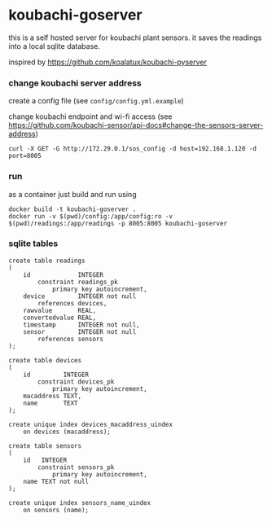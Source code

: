 # koubachi-goserver
this is a self hosted server for koubachi plant sensors.
it saves the readings into a local sqlite database.

inspired by https://github.com/koalatux/koubachi-pyserver

### change koubachi server address
create a config file (see `config/config.yml.example`)

change koubachi endpoint and wi-fi access (see https://github.com/koubachi-sensor/api-docs#change-the-sensors-server-address)
```
curl -X GET -G http://172.29.0.1/sos_config -d host=192.168.1.120 -d port=8005
```
### run
as a container just build and run using
```
docker build -t koubachi-goserver .
docker run -v $(pwd)/config:/app/config:ro -v $(pwd)/readings:/app/readings -p 8005:8005 koubachi-goserver
```

### sqlite tables
```
create table readings
(
    id             INTEGER
        constraint readings_pk
            primary key autoincrement,
    device         INTEGER not null
        references devices,
    rawvalue       REAL,
    convertedvalue REAL,
    timestamp      INTEGER not null,
    sensor         INTEGER not null
        references sensors
);

create table devices
(
    id         INTEGER
        constraint devices_pk
            primary key autoincrement,
    macaddress TEXT,
    name       TEXT
);

create unique index devices_macaddress_uindex
    on devices (macaddress);

create table sensors
(
    id   INTEGER
        constraint sensors_pk
            primary key autoincrement,
    name TEXT not null
);

create unique index sensors_name_uindex
    on sensors (name);
```
